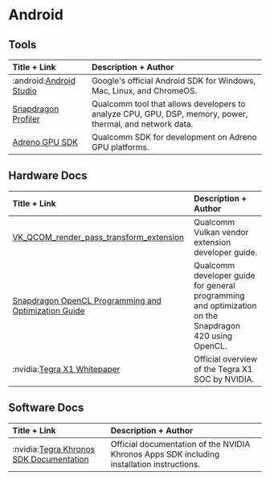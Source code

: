 
# Android

## Tools

|**Title + Link**|**Description + Author**|
|:---------------|:-----------------------|
|:android:[Android Studio]|Google's official Android SDK for Windows, Mac, Linux, and ChromeOS.|
|[Snapdragon Profiler]|Qualcomm tool that allows developers to analyze CPU, GPU, DSP, memory, power, thermal, and network data.|
|[Adreno GPU SDK]|Qualcomm SDK for development on Adreno GPU platforms.|

## Hardware Docs

|**Title + Link**|**Description + Author**|
|:---------------|:-----------------------|
|[VK_QCOM_render_pass_transform_extension]|Qualcomm Vulkan vendor extension developer guide.|
|[Snapdragon OpenCL Programming and Optimization Guide]|Qualcomm developer guide for general programming and optimization on the Snapdragon 420 using OpenCL.|
|:nvidia:[Tegra X1 Whitepaper]|Official overview of the Tegra X1 SOC by NVIDIA.|

## Software Docs

|**Title + Link**|**Description + Author**|
|:---------------|:-----------------------|
|:nvidia:[Tegra Khronos SDK Documentation]|Official documentation of the NVIDIA Khronos Apps SDK including installation instructions.|

<!--- Static Links --->

[Android Studio]:https://developer.android.com/studio/install
[Snapdragon Profiler]:https://developer.qualcomm.com/software/snapdragon-profiler
[Adreno GPU SDK]:https://developer.qualcomm.com/software/adreno-gpu-sdk/tools
[VK_QCOM_render_pass_transform_extension]:https://developer.qualcomm.com/downloads/developer-guide-vkqcomrenderpasstransform-extension-rev-b?referrer=node/6114
[Snapdragon OpenCL Programming and Optimization Guide]:https://developer.qualcomm.com/download/adrenosdk/adreno-opencl-programming-guide.pdf?referrer=node/6114
[Tegra X1 Whitepaper]:http://international.download.nvidia.com/pdf/tegra/Tegra-X1-whitepaper-v1.0.pdf
[Tegra Khronos SDK Documentation]:https://developer.download.nvidia.com/tegra/docs/tegra_khronos_apps_sdk_v100.pdf

